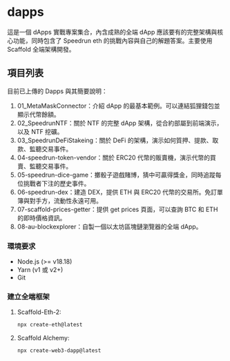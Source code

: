 # dapps

這是一個 dApps 實戰專案集合，內含成熟的全端 dApp 應該要有的完整架構與核心功能，同時包含了 Speedrun eth 的挑戰內容與自己的解題答案。主要使用 Scaffold 全端架構開發。

## 項目列表

目前已上傳的 Dapps 與其簡要說明：

1. 01_MetaMaskConnector：介紹 dApp 的最基本範例。可以連結狐狸錢包並顯示代幣餘額。
2. 02_SpeedrunNTF：關於 NTF 的完整 dApp 架構，從合約部屬到前端演示，以及 NTF 挖礦。 
3. 03_SpeedrunDeFiStakeing：關於 DeFi 的架構，演示如何質押、提款、取款、監聽交易事件。
4. 04-speedrun-token-vendor：關於 ERC20 代幣的販賣機，演示代幣的買賣、監聽交易事件。
5. 05-speedrun-dice-game：擲骰子遊戲賭博，猜中可贏得獎金，同時追蹤每位挑戰者下注的歷史事件。
6. 06-speedrun-dex：建造 DEX，提供 ETH 與 ERC20 代幣的交易所。免訂單簿與對手方，流動性永遠可用。
7. 07-scaffold-prices-getter：提供 get prices 頁面，可以查詢 BTC 和 ETH 的即時價格資訊。
8. 08-au-blockexplorer：自製一個以太坊區塊鏈瀏覽器的全端 dApp。

### 環境要求
- Node.js (>= v18.18)
- Yarn (v1 或 v2+)
- Git

### 建立全端框架
1. Scaffold-Eth-2:
   ```bash
   npx create-eth@latest
   ```
2. Scaffold Alchemy:
   ```bash
   npx create-web3-dapp@latest
   ```